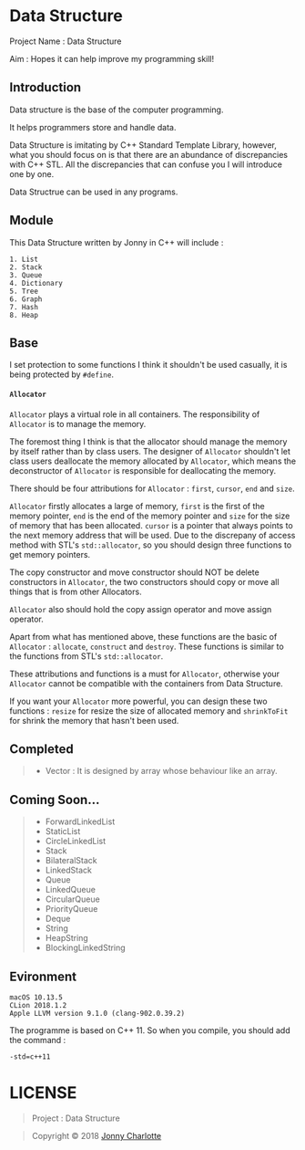 # Data Structure

Project Name : Data Structure

Aim : Hopes it can help improve my programming skill!

## Introduction

Data structure is the base of the computer programming.

It helps programmers store and handle data.

Data Structure is imitating by C++ Standard Template Library, however, what you should focus on is that there are an abundance of discrepancies with C++ STL. All the discrepancies that can confuse you I will introduce one by one.

Data Structrue can be used in any programs.

## Module

This Data Structure written by Jonny in C++ will include :

```
1. List
2. Stack
3. Queue
4. Dictionary
5. Tree
6. Graph
7. Hash
8. Heap
```

## Base

I set protection to some functions I think it shouldn't be used casually, it is being protected by `#define`.

#### `Allocator`

`Allocator` plays a virtual role in all containers. The responsibility of `Allocator` is to manage the memory.

The foremost thing I think is that the allocator should manage the memory by itself rather than by class users. The designer of `Allocator` shouldn't let class users deallocate the memory allocated by `Allocator`, which means the deconstructor of `Allocator` is responsible for deallocating the memory.

There should be four attributions for `Allocator` : `first`, `cursor`, `end` and `size`.

`Allocator` firstly allocates a large of memory, `first` is the first of the memory pointer, `end` is the end of the memory pointer and `size` for the size of memory that has been allocated. `cursor` is a pointer that always points to the next memory address that will be used. Due to the discrepany of access method with STL's `std::allocator`, so you should design three functions to get memory pointers.

The copy constructor and move constructor should NOT be delete constructors in `Allocator`, the two constructors should copy or move all things that is from other Allocators.

`Allocator` also should hold the copy assign operator and move assign operator.

Apart from what has mentioned above, these functions are the basic of `Allocator` : `allocate`, `construct` and `destroy`. These functions is similar to the functions from STL's `std::allocator`.

These attributions and functions is a must for `Allocator`, otherwise your `Allocator` cannot be compatible with the containers from Data Structure.

If you want your `Allocator` more powerful, you can design these two functions : `resize` for resize the size of allocated memory and `shrinkToFit` for shrink the memory that hasn't been used.

## Completed

>- Vector : It is designed by array whose behaviour like an array.

## Coming Soon...

>- ForwardLinkedList
>- StaticList
>- CircleLinkedList
>- Stack
>- BilateralStack
>- LinkedStack
>- Queue
>- LinkedQueue
>- CircularQueue
>- PriorityQueue
>- Deque
>- String
>- HeapString
>- BlockingLinkedString

## Evironment

 ```
 macOS 10.13.5
 CLion 2018.1.2
 Apple LLVM version 9.1.0 (clang-902.0.39.2)
 ```

The programme is based on C++ 11. So when you compile, you should add the command :

`-std=c++11`

# LICENSE

> Project : Data Structure

> Copyright © 2018 [Jonny Charlotte](https://jonny.vip)
